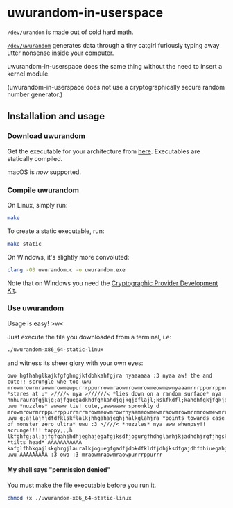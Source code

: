 # uwurandom-in-userspace
`/dev/urandom` is made out of cold hard math.

[`/dev/uwurandom`](https://github.com/valadaptive/uwurandom) generates data through a tiny catgirl furiously typing away utter nonsense inside your computer.

uwurandom-in-userspace does the same thing without the need to insert a kernel module.

(uwurandom-in-userspace does not use a cryptographically secure random number generator.)
## Installation and usage

### Download uwurandom
Get the executable for your architecture from [here](https://github.com/gltile-two-electric-boogaloo/uwurandom-in-userspace/releases). Executables are statically compiled.

macOS is *now* supported.

### Compile uwurandom
On Linux, simply run:
```bash
make
```

To create a static executable, run:
```bash
make static
```

On Windows, it's slightly more convoluted:
```bash
clang -O3 uwurandom.c -o uwurandom.exe
```

Note that on Windows you need the [Cryptographic Provider Development Kit](https://www.microsoft.com/en-us/download/details.aspx?id=30688).

### Use uwurandom

Usage is easy! >w<

Just execute the file you downloaded from a terminal, i.e:
```bash
./uwurandom-x86_64-static-linux
```

and witness its sheer glory with your own eyes:

```
owo hgfhahglkajkfgfghngjkfdbhkahfgjra nyaaaaaa :3 nyaa aw! the and cute!! scrungle whe too uwu mrowmrowrmraowmrowmewpurrrppurrowmraowmrowmrowmeowmewnyaaamrrrppurrppurrrrmrowmrowmeowmraowpurrrowrnyaamraowmraowmnya *stares at u* >////< nya >//////< *lies down on a random surface* nya hnhuraurafgjkjg;ajfguegadkhdfghkahdjgjkgjdflajl;kskfkdfl;kahdhfgkjfgkjgfkfkjhflfgjegjkjafgjkalghglkg uwu *nuzzles* awwww tie! cute,,awwwwww spronkly d mrowmrowrmrrppurrppurrmrrmrowmeowmrowrnyaameowmewmraowmrowmrrmrowmewmrrmrwmeowwwwwwwwwwwmeowmraowmraowrmewmrownyaaaaamewmeowrnyamraowrmrowmraowrnya uwu g;ajlajhjdfdfklskflalkjhhgahajeghjhalkglahjra *points towards case of monster zero ultra* uwu :3 >////< *nuzzles* nya aww whenpsy!! scrunge!!!! tappy,,,h lkfghfg;al;ajfgfgahjhdhjeghajegafgjksdfjogurgfhdhglarhjkjadhdhjrgfjhgskdbhgagjdgjdskhhfgahghrg;ahg *tilts head* AAAAAAAAAAA kafglfhhkgajlskghrgjlauralkjoguegfgadfjdbkdfkldfjdhjksdfgajdhfdhiuegahgjdhgdfka;aglkajdsdhdfjogajfglgbajhiurg uwu AAAAAAAAA :3 owo :3 mraowmraowmraowpurrrppurrr
```


#### My shell says "permission denied"
You must make the file executable before you run it.
```bash
chmod +x ./uwurandom-x86_64-static-linux
```
